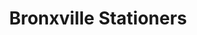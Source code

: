 ---
title: "Bronxville Stationers"
url: /bronxville/bronxville-stationers/
shop: office supplies
---